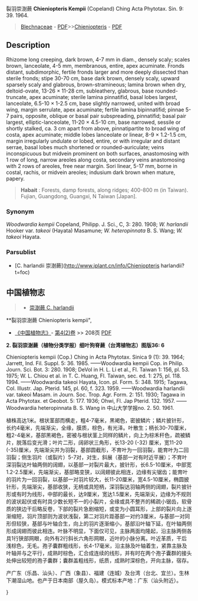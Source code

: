 裂羽崇澍蕨 **Chieniopteris Kempii** (Copeland) Ching Acta Phytotax. Sin. 9: 39. 1964.

> [Blechnaceae](http://www.iplant.cn/info/Blechnaceae?t=foc) - [PDF](http://www.iplant.cn/foc/pdf/Blechnaceae.pdf)>>[Chieniopteris](http://www.iplant.cn/info/Chieniopteris?t=foc) - [PDF](http://www.iplant.cn/foc/pdf/Chieniopteris.pdf)

## Description

Rhizome long creeping, dark brown, 4-7 mm in diam., densely scaly; scales brown, lanceolate, 4-5 mm, membranous, entire, apex acuminate. Fronds distant, subdimorphic, fertile fronds larger and more deeply dissected than sterile fronds; stipe 30-70 cm, base dark brown, densely scaly, upward sparsely scaly and glabrous, brown-stramineous; lamina brown when dry, deltoid-ovate, 13-26 × 11-28 cm, subleathery, glabrous, base rounded-truncate, apex acuminate; sterile lamina pinnatifid, basal lobes largest, lanceolate, 6.5-10 × 1-2.5 cm, base slightly narrowed, united with broad wing, margin serrulate, apex acuminate; fertile lamina bipinnatifid; pinnae 5-7 pairs, opposite, oblique or basal pair subspreading, pinnatifid; basal pair largest, elliptic-lanceolate, 11-20 × 4.5-10 cm, base narrowed, sessile or shortly stalked, ca. 3 cm apart from above, pinnatipartite to broad wing of costa, apex acuminate; middle lobes lanceolate or linear, 8-9 × 1.2-1.5 cm, margin irregularly undulate or lobed, entire, or with irregular and distant serrae, basal lobes much shortened or rounded-auriculate; veins inconspicuous but midvein prominent on both surfaces, anastomosing with 1 row of long, narrow areoles along costa, secondary veins anastomosing with 2 rows of areoles, free near margin. Sori linear, 5-17 mm, borne in costal, rachis, or midvein areoles; indusium dark brown when mature, papery.


> **Habait** : 
> Forests, damp forests, along ridges; 400-800 m (in Taiwan). Fujian, Guangdong, Guangxi, N Taiwan [Japan].

### Synonym
*Woodwardia kempii* Copeland, Philipp. J. Sci., C, 3: 280. 1908; *W. harlandii* Hooker var. *takeoi* (Hayata) Masamune; *W. heteropinnata* B. S. Wang; *W. takeoi* Hayata.

### Parsublist

* [C.  harlandii  崇澍蕨](http://www.iplant.cn/info/Chieniopteris harlandii?t=foc)

## 中国植物志

> * [崇澍蕨  C.  harlandii](Chieniopteris-harlandii-崇澍蕨.md)


**裂羽崇澍蕨 Chieniopteris kempii",

* [《中国植物志》](http://www.iplant.cn/frps)- [第4(2)卷](http://www.iplant.cn/frps/vol/4(2)) >> 208页 [PDF](http://www.iplant.cn/frps/pdf/4(2)/208.PDF)


**2. 裂羽崇澍蕨（植物分类学报）细叶狗脊蕨（台湾植物志）图版36: 6**

Chieniopteris kempii (Cop.) Ching in Acta Phytotax. Sinica 9 (1): 39. 1964; Jarrett, Ind. Fil. Suppl. 5: 36. 1985. ——Woodwardia kempii Cop. in Philip. Journ. Sci. Bot. 3: 280. 1908; DeVol in H. L. Li et al., Fl. Taiwan 1: 156, pl. 53. 1975; W. L. Chiou et al. in T. C. Huang, Fl. Taiwan, sec. ed. 1: 275, pl. 118. 1994. ——Woodwardia takeoi Hayata, Icon. pl. Form. 5: 348. 1915; Tagawa, Col. Illustr. Jap. Pterid. 145, pl. 60, f. 323. 1959. ——Woodwardia harlandii var. takeoi Masam. in Journ. Soc. Trop. Agr. Form. 2: 151. 1930; Tagawa in Acta Phytotax. et Geobot. 5: 177. 1936; Ohwi, Fl. Jap Pterid. 132. 1957. ——Woodwardia heteropinnata B. S. Wang in 中山大学学报no. 2. 50. 1961.

植株高达1米。根状茎部而横走，粗4-7毫米，黑褐色，密披鳞片；鳞片披针形，长约4毫米，先端渐尖，全缘，膜质，棕色，有光泽。叶散生；柄长30-70厘米，粗2-4毫米，基部黑褐色，密被与根状茎上同样的鳞片，向上为棕禾秆色，疏被鳞片，脱落后变光滑；叶片二形，阔卵状三角形，长13-20 (-32) 厘米，宽11-20 (-35)厘米，先端渐尖并为羽裂，基部圆截形，不育叶为一回羽裂，能育叶为二回羽裂；侧生羽片（或裂片）5-7对，对生，斜展（基部一对有时近平展）；不育叶深羽裂达叶轴两侧的阔翅，以基部一对裂片最大，披针形，长6.5-10厘米，中部宽1.2-2.5厘米，先端渐尖，基部略变狭，以阔翅彼此相连，边缘有尖锯齿；能育叶的羽片为一回羽裂，以基部一对羽片较大，长11-20厘米，宽4.5-10厘米，椭圆披针形，先端渐尖，基部收狭，无柄或具短柄，深羽裂达羽轴两侧的阔翅，裂片披针形或有时为线形，中部的最长，达9厘米，宽达1.5厘米，先端渐尖，边缘为不规则的波状起伏或有时具少数长短不一的小裂片，全缘或具不整齐的稀疏小锯齿，软骨质的狭边干后略反卷，下部的裂片急剧缩短，或变为小圆耳形，上部的裂片向上逐渐缩短，羽片顶部则为波状浅裂，第二对羽片距基部一对约3厘米，与基部一对同形但较狭，基部与叶轴合生，向上的羽片逐渐缩小，基部沿叶轴下延，在叶轴两侧形成阔翅而彼此相连。叶脉不明显，下面仅可见，主脉两面均隆起，沿主脉两侧各具1行狭部网眼，向外有2行斜长六角形网眼，近叶的小脉分离。叶近革质，干后浅棕色，无毛。孢子囊群粗线形，长4-17毫米，沿主脉及叶轴着生，紧靠主脉及叶轴并与之平行，成熟时棕色，汇合成连续的线形，并有时在两个孢子囊群的接头处伸出较短的孢子囊群；囊群盖粗线形，纸质，成熟时深棕色，开向主脉，宿存。

产广东（乐昌、汕头）、广西（象县）、福建（连城）及台湾（台北、宜兰）。生林下潮湿山地。也产于日本南部（屋久岛）。模式标本产地：广东（汕头附近）。

}